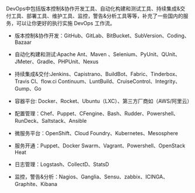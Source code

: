 DevOps中包括版本控制&协作开发工具、自动化构建和测试工具、持续集成&交付工具、部署工具、维护工具、监控，警告&分析工具等等，补充了一些国内的服务，可以让你更好的执行实施 DevOps 工作流。

- 版本控制&协作开发：GitHub、GitLab、BitBucket、SubVersion、Coding、Bazaar

- 自动化构建和测试:Apache Ant、Maven 、Selenium、PyUnit、QUnit、JMeter、Gradle、PHPUnit、Nexus

- 持续集成&交付:Jenkins、Capistrano、BuildBot、Fabric、Tinderbox、Travis CI、flow.ci Continuum、LuntBuild、CruiseControl、Integrity、Gump、Go

- 容器平台: Docker、Rocket、Ubuntu（LXC）、第三方厂商如（AWS/阿里云）

- 配置管理：Chef、Puppet、CFengine、Bash、Rudder、Powershell、RunDeck、Saltstack、Ansible

- 微服务平台：OpenShift、Cloud Foundry、Kubernetes、Mesosphere

- 服务开通：Puppet、Docker Swarm、Vagrant、Powershell、OpenStack Heat

- 日志管理：Logstash、CollectD、StatsD

- 监控，警告&分析：Nagios、Ganglia、Sensu、zabbix、ICINGA、Graphite、Kibana